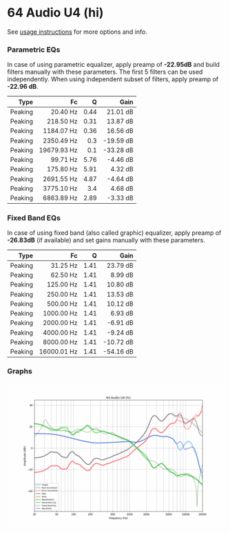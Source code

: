 # 64 Audio U4 (hi)
See [usage instructions](https://github.com/jaakkopasanen/AutoEq#usage) for more options and info.

### Parametric EQs
In case of using parametric equalizer, apply preamp of **-22.95dB** and build filters manually
with these parameters. The first 5 filters can be used independently.
When using independent subset of filters, apply preamp of **-22.96 dB**.

| Type    | Fc          |    Q | Gain      |
|--------:|------------:|-----:|----------:|
| Peaking | 20.40 Hz    | 0.44 | 21.01 dB  |
| Peaking | 218.50 Hz   | 0.31 | 13.87 dB  |
| Peaking | 1184.07 Hz  | 0.36 | 16.56 dB  |
| Peaking | 2350.49 Hz  | 0.3  | -19.59 dB |
| Peaking | 19679.93 Hz | 0.1  | -33.28 dB |
| Peaking | 99.71 Hz    | 5.76 | -4.46 dB  |
| Peaking | 175.80 Hz   | 5.91 | 4.32 dB   |
| Peaking | 2691.55 Hz  | 4.87 | -4.64 dB  |
| Peaking | 3775.10 Hz  | 3.4  | 4.68 dB   |
| Peaking | 6863.89 Hz  | 2.89 | -3.33 dB  |

### Fixed Band EQs
In case of using fixed band (also called graphic) equalizer, apply preamp of **-26.83dB**
(if available) and set gains manually with these parameters.

| Type    | Fc          |    Q | Gain      |
|--------:|------------:|-----:|----------:|
| Peaking | 31.25 Hz    | 1.41 | 23.79 dB  |
| Peaking | 62.50 Hz    | 1.41 | 8.99 dB   |
| Peaking | 125.00 Hz   | 1.41 | 10.80 dB  |
| Peaking | 250.00 Hz   | 1.41 | 13.53 dB  |
| Peaking | 500.00 Hz   | 1.41 | 10.12 dB  |
| Peaking | 1000.00 Hz  | 1.41 | 6.93 dB   |
| Peaking | 2000.00 Hz  | 1.41 | -6.91 dB  |
| Peaking | 4000.00 Hz  | 1.41 | -9.24 dB  |
| Peaking | 8000.00 Hz  | 1.41 | -10.72 dB |
| Peaking | 16000.01 Hz | 1.41 | -54.16 dB |

### Graphs
![](./64%20Audio%20U4%20(hi).png)